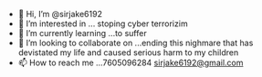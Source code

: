 - 👋 Hi, I’m @sirjake6192
- 👀 I’m interested in ... stoping cyber terrorizim 
- 🌱 I’m currently learning ...to suffer  
- 💞️ I’m looking to collaborate on ...ending this nighmare that has devistated my life and caused serious harm to my children
- 📫 How to reach me ...7605096284 sirjake6192@gmail.com

<!---
sirjake6192/sirjake6192 is a ✨ special ✨ repository because its `README.md` (this file) appears on your GitHub profile.
You can click the Preview link to take a look at your changes.
--->
